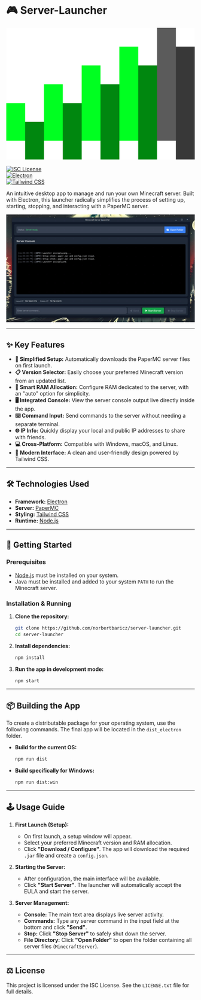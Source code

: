 # 🎮 Server-Launcher

![Server Launcher Icon](https://raw.githubusercontent.com/norbertbaricz/server-launcher/main/build/icon.png)

[![ISC License](https://img.shields.io/badge/License-ISC-blue.svg)](https://opensource.org/licenses/ISC)  
[![Electron](https://img.shields.io/badge/Built_with-Electron-47848F?logo=electron&logoColor=white)](https://www.electronjs.org/)  
[![Tailwind CSS](https://img.shields.io/badge/Styled_with-Tailwind_CSS-38B2AC?logo=tailwind-css&logoColor=white)](https://tailwindcss.com/)

An intuitive desktop app to manage and run your own Minecraft server. Built with Electron, this launcher radically simplifies the process of setting up, starting, stopping, and interacting with a PaperMC server.

![Server Launcher Screenshot](https://raw.githubusercontent.com/norbertbaricz/server-launcher/main/build/screenshot.png)

---

## ✨ Key Features

* **🚀 Simplified Setup:** Automatically downloads the PaperMC server files on first launch.
* **📋 Version Selector:** Easily choose your preferred Minecraft version from an updated list.
* **🧠 Smart RAM Allocation:** Configure RAM dedicated to the server, with an "auto" option for simplicity.
* **🖥️ Integrated Console:** View the server console output live directly inside the app.
* **⌨️ Command Input:** Send commands to the server without needing a separate terminal.
* **🌐 IP Info:** Quickly display your local and public IP addresses to share with friends.
* **💻 Cross-Platform:** Compatible with Windows, macOS, and Linux.
* **🎨 Modern Interface:** A clean and user-friendly design powered by Tailwind CSS.

---

## 🛠️ Technologies Used

* **Framework:** [Electron](https://www.electronjs.org/)
* **Server:** [PaperMC](https://papermc.io/)
* **Styling:** [Tailwind CSS](https://tailwindcss.com/)
* **Runtime:** [Node.js](https://nodejs.org/)

---

## 🚀 Getting Started

### Prerequisites

* [Node.js](https://nodejs.org/) must be installed on your system.
* Java must be installed and added to your system `PATH` to run the Minecraft server.

### Installation & Running

1. **Clone the repository:**
    ```bash
    git clone https://github.com/norbertbaricz/server-launcher.git
    cd server-launcher
    ```

2. **Install dependencies:**
    ```bash
    npm install
    ```

3. **Run the app in development mode:**
    ```bash
    npm start
    ```

---

## 📦 Building the App

To create a distributable package for your operating system, use the following commands. The final app will be located in the `dist_electron` folder.

* **Build for the current OS:**
    ```bash
    npm run dist
    ```

* **Build specifically for Windows:**
    ```bash
    npm run dist:win
    ```

---

## 🕹️ Usage Guide

1. **First Launch (Setup):**
    * On first launch, a setup window will appear.
    * Select your preferred Minecraft version and RAM allocation.
    * Click **"Download / Configure"**. The app will download the required `.jar` file and create a `config.json`.

2. **Starting the Server:**
    * After configuration, the main interface will be available.
    * Click **"Start Server"**. The launcher will automatically accept the EULA and start the server.

3. **Server Management:**
    * **Console:** The main text area displays live server activity.
    * **Commands:** Type any server command in the input field at the bottom and click **"Send"**.
    * **Stop:** Click **"Stop Server"** to safely shut down the server.
    * **File Directory:** Click **"Open Folder"** to open the folder containing all server files (`MinecraftServer`).

---

## ⚖️ License

This project is licensed under the ISC License. See the `LICENSE.txt` file for full details.